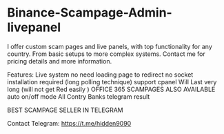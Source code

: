  # Binance-Scampage-Admin-livepanel

I offer custom scam pages and live panels, with top functionality for any country. From basic setups to more complex systems.
Contact me for pricing details and more information.

Features:
Live system no need loading page to redirect
no socket installation required (long polling technique)
support cpanel 
Will Last very long (will not get Red easily )
OFFICE 365 SCAMPAGES ALSO AVAILABLE
auto on/off mode
All Contry Banks 
telegram result      



 BEST SCAMPAGE SELLER IN TELEGRAM     

Contact Telegram: https://t.me/hidden9090


